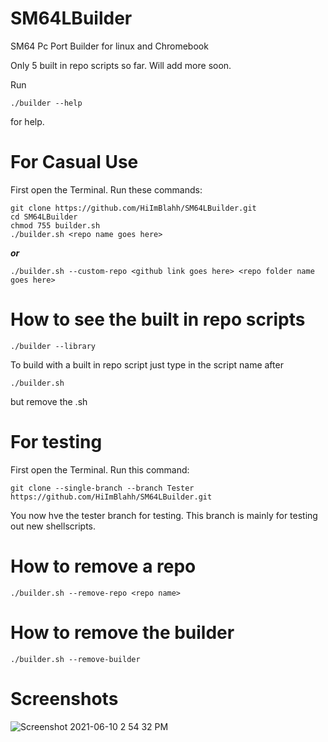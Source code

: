 # SM64LBuilder
SM64 Pc Port Builder for linux and Chromebook

Only 5 built in repo scripts so far. Will add more soon.

Run
```
./builder --help
```
for help.

# For Casual Use
First open the Terminal. Run these commands:
```
git clone https://github.com/HiImBlahh/SM64LBuilder.git
cd SM64LBuilder
chmod 755 builder.sh
./builder.sh <repo name goes here>
```
***or***
```
./builder.sh --custom-repo <github link goes here> <repo folder name goes here>
```
# How to see the built in repo scripts
```
./builder --library
```
To build with a built in repo script just type in the script name after
```
./builder.sh
```
but remove the .sh
# For testing
First open the Terminal. Run this command:
```
git clone --single-branch --branch Tester https://github.com/HiImBlahh/SM64LBuilder.git
```
You now hve the tester branch for testing. This branch is mainly for testing out new shellscripts.

# How to remove a repo
```
./builder.sh --remove-repo <repo name>
```

# How to remove the builder
```
./builder.sh --remove-builder
```
# Screenshots


![Screenshot 2021-06-10 2 54 32 PM](https://user-images.githubusercontent.com/78574005/121602274-e9b72400-c9fb-11eb-80e7-bb1fc4964a55.png)

